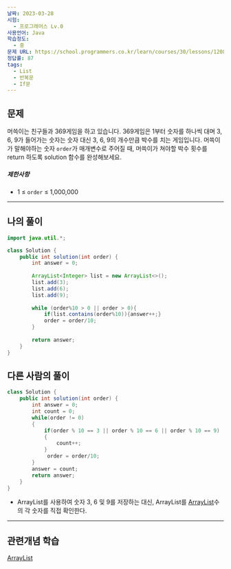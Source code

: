 ```yaml
---
날짜: 2023-03-28
시험:
  - 프로그래머스 Lv.0
사용언어: Java
학습정도:
  - 중
문제 URL: https://school.programmers.co.kr/learn/courses/30/lessons/120891
정답률: 87
tags:
  - List
  - 반복문
  - If문
---
```


## 문제

머쓱이는 친구들과 369게임을 하고 있습니다. 369게임은 1부터 숫자를 하나씩 대며 3, 6, 9가 들어가는 숫자는 숫자 대신 3, 6, 9의 개수만큼 박수를 치는 게임입니다. 머쓱이가 말해야하는 숫자 `order`가 매개변수로 주어질 때, 머쓱이가 쳐야할 박수 횟수를 return 하도록 solution 함수를 완성해보세요.
##### 제한사항

- 1 ≤ `order` ≤ 1,000,000

---
## 나의 풀이

```java
import java.util.*;

class Solution {
    public int solution(int order) {
        int answer = 0;
        
        ArrayList<Integer> list = new ArrayList<>();
        list.add(3);
        list.add(6);
        list.add(9);
        
        while (order%10 > 0 || order > 0){
            if(list.contains(order%10)){answer++;}
            order = order/10;
        }
        
        return answer;
    }
}
```

## 다른 사람의 풀이

```java
class Solution {
    public int solution(int order) {
        int answer = 0;
        int count = 0;
        while(order != 0)
        {
            if(order % 10 == 3 || order % 10 == 6 || order % 10 == 9)
            {
                count++;
            }
             order = order/10;
        }
        answer = count;
        return answer;
    }
}
```

- ArrayList를 사용하여 숫자 3, 6 및 9를 저장하는 대신, ArrayList를 [ArrayList](ArrayList.md)수의 각 숫자를 직접 확인한다.

---
## 관련개념 학습

[ArrayList](Summary/ArrayList.md)